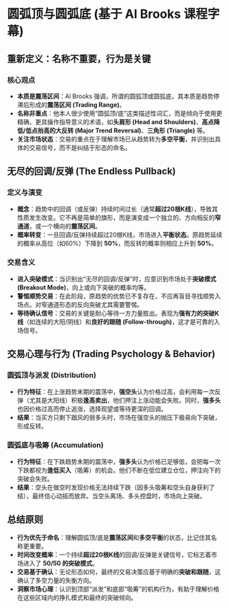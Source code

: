 # 圆弧顶与圆弧底 (基于 Al Brooks 课程字幕)

## 重新定义：名称不重要，行为是关键

### 核心观点
-   **本质是震荡区间**：Al Brooks 强调，所谓的圆弧顶或圆弧底，其本质是趋势停滞后形成的**震荡区间 (Trading Range)**。
-   **名称非重点**：他本人很少使用“圆弧顶/底”这类描述性词汇，而是倾向于使用更精确、更具操作指导意义的术语，如**头肩形 (Head and Shoulders)**、**高点降低/低点抬高的大反转 (Major Trend Reversal)**、**三角形 (Triangle)** 等。
-   **关注市场状态**：交易的重点在于理解市场已从趋势转为**多空平衡**，并识别出具体的交易信号，而不是纠结于形态的命名。

## 无尽的回调/反弹 (The Endless Pullback)

### 定义与演变
-   **概念**：趋势中的回调（或反弹）持续时间过长（通常**超过20根K线**），导致其性质发生改变。它不再是简单的旗形，而是演变成一个独立的、方向相反的**窄通道**，或一个横向的**震荡区间**。
-   **概率转变**：一旦回调/反弹持续超过20根K线，市场进入**平衡状态**。原趋势延续的概率从高位（如60%）下降到 **50%**，而反转的概率则相应上升到 **50%**。

### 交易含义
-   **进入突破模式**：当识别出“无尽的回调/反弹”时，应意识到市场处于**突破模式 (Breakout Mode)**，向上或向下突破的概率均等。
-   **警惕顺势交易**：在此阶段，原趋势的优势已不复存在，不应再盲目寻找顺势入场点。对窄通道形态的反向突破尤其需要警惕。
-   **等待确认信号**：交易的关键是耐心等待一方力量胜出。表现为**强有力的突破K线**（如连续的大阳/阴线）和**良好的跟随 (Follow-through)**，这才是可靠的入场信号。

## 交易心理与行为 (Trading Psychology & Behavior)

### 圆弧顶与派发 (Distribution)
-   **行为特征**：在上涨趋势末期的震荡中，**强空头**认为价格过高，会利用每一次反弹（尤其是大阳线）积极**逢高卖出**，他们押注上涨动能会失败。同时，**强多头**也因价格过高而停止追涨，选择观望或等待更深的回调。
-   **结果**：当买方只剩下跟风的弱多头时，市场在强空头的抛压下极易向下突破，形成反转。

### 圆弧底与吸筹 (Accumulation)
-   **行为特征**：在下跌趋势末期的震荡中，**强多头**认为价格已足够低，会把每一次下跌都视为**逢低买入**（吸筹）的机会。他们不断在低位建立仓位，押注向下的突破会失败。
-   **结果**：空头在做空时发现价格无法持续下跌（因多头吸筹和空头自身获利了结），最终信心动摇而放弃。当空头离场、多头控盘时，市场向上突破。

## 总结原则
-   **行为优先于命名**：理解圆弧顶/底是**震荡区间**和**多空平衡**的状态，比记住其名称更重要。
-   **时间改变概率**：一个持续**超过20根K线**的回调/反弹是关键信号，它标志着市场进入了 **50/50 的突破模式**。
-   **交易基于确认**：无论形态如何，最终的交易决策应基于明确的**突破和跟随**，这确认了多空力量的失衡方向。
-   **洞察市场心理**：认识到顶部“派发”和底部“吸筹”的机构行为，有助于理解价格在这些区域内的挣扎模式和最终的突破倾向。